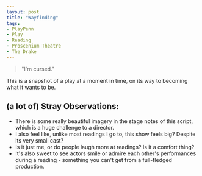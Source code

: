 ```yaml
---
layout: post
title: "Wayfinding"
tags:
- PlayPenn
- Play
- Reading
- Proscenium Theatre
- The Drake
---
```

> "I'm cursed."

This is a snapshot of a play at a moment in time, on its way to becoming what it wants to be.

## (a lot of) Stray Observations:
- There is some really beautiful imagery in the stage notes of this script, which is a huge challenge to a director.
- I also feel like, unlike most readings I go to, this show feels big? Despite its very small cast?
- Is it just me, or do people laugh more at readings? Is it a comfort thing?
- It's also sweet to see actors smile or admire each other's performances during a reading - something you can't get from a full-fledged production.

